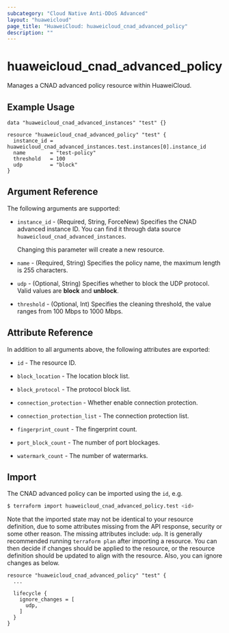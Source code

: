 ```yaml
---
subcategory: "Cloud Native Anti-DDoS Advanced"
layout: "huaweicloud"
page_title: "HuaweiCloud: huaweicloud_cnad_advanced_policy"
description: ""
---
```


# huaweicloud_cnad_advanced_policy

Manages a CNAD advanced policy resource within HuaweiCloud.

## Example Usage

```hcl
data "huaweicloud_cnad_advanced_instances" "test" {}

resource "huaweicloud_cnad_advanced_policy" "test" {
  instance_id = huaweicloud_cnad_advanced_instances.test.instances[0].instance_id
  name        = "test-policy"
  threshold   = 100
  udp         = "block"
}
```

## Argument Reference

The following arguments are supported:

* `instance_id` - (Required, String, ForceNew) Specifies the CNAD advanced instance ID.
  You can find it through data source `huaweicloud_cnad_advanced_instances`.

  Changing this parameter will create a new resource.

* `name` - (Required, String) Specifies the policy name, the maximum length is 255 characters.

* `udp` - (Optional, String) Specifies whether to block the UDP protocol. Valid values are **block** and **unblock**.

* `threshold` - (Optional, Int) Specifies the cleaning threshold, the value ranges from 100 Mbps to 1000 Mbps.

## Attribute Reference

In addition to all arguments above, the following attributes are exported:

* `id` - The resource ID.

* `block_location` - The location block list.

* `block_protocol` - The protocol block list.

* `connection_protection` - Whether enable connection protection.

* `connection_protection_list` - The connection protection list.

* `fingerprint_count` - The fingerprint count.

* `port_block_count` - The number of port blockages.

* `watermark_count` - The number of watermarks.

## Import

The CNAD advanced policy can be imported using the `id`, e.g.

```bash
$ terraform import huaweicloud_cnad_advanced_policy.test <id>
```

Note that the imported state may not be identical to your resource definition, due to some attributes missing from the
API response, security or some other reason. The missing attributes include: `udp`.
It is generally recommended running `terraform plan` after importing a resource.
You can then decide if changes should be applied to the resource, or the resource definition should be updated to align
with the resource. Also, you can ignore changes as below.

```hcl
resource "huaweicloud_cnad_advanced_policy" "test" {
  ...
  
  lifecycle {
    ignore_changes = [
      udp,
    ]
  }
}
```
